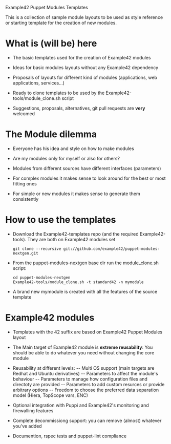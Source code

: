 Example42 Puppet Modules Templates

This is a collection of sample module layouts to be used as style reference or
starting template for the creation of new modules.

# What is (will be) here

   - The basic templates used for the creation of Example42 modules

   - Ideas for basic modules layouts without any Example42 dependency

   - Proposals of layouts for different kind of modules (applications, web applications, services...)

   - Ready to clone templates to be used by the Example42-tools/module_clone.sh script

   - Suggestions, proposals, alternatives,  git pull requests are **very** welcomed


# The Module dilemma

  - Everyone has his idea and style on how to make modules

  - Are my modules only for myself or also for others?

  - Modules from different sources have different interfaces (parameters)

  - For complex modules it makes sense to look around for the best or most fitting ones

  - For simple or new modules it makes sense to generate them consistently


# How to use the templates

  - Download the Example42-templates repo (and the required Example42-tools).
    They are both on Example42 modules set

        git clone --recursive git://github.com/example42/puppet-modules-nextgen.git

  - From the puppet-modules-nextgen base dir run the module_clone.sh script: 

        cd puppet-modules-nextgen
        Example42-tools/module_clone.sh -t standard42 -n mymodule

  - A brand new mymodule is created with all the features of the source template


# Example42 modules

  - Templates with the 42 suffix are based on Example42 Puppet Modules layout

  - The Main target of Example42 module is **extreme reusability**:
    You should be able to do whatever you need without changing the core module

  - Reusability at different levels:
  -- Multi OS support (main targets are Redhat and Ubuntu derivatives)
  -- Parameters to affect the module's behaviour
  -- Parameters to manage how configuration files and directoty are provided
  -- Parameters to add custom resurces or provide arbitrary options
  -- Freedom to choose the preferred data separation model (Hiera, TopScope vars, ENC)

  - Optional integration with Puppi and Example42's monitoring and firewalling features

  - Complete decommissiong support: you can remove (almost) whatever you've added

  - Documention, rspec tests and puppet-lint compliance
